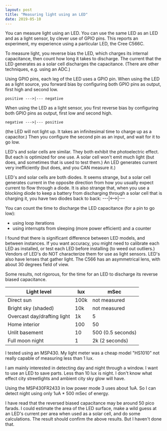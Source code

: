 ```yaml
---
layout: post
title: "Measuring light using an LED"
date: 2019-05-10
---
```


You can measure light using an LED.
You can use the same LED as an LED and as a light sensor, by clever use of GPIO pins.
This reports an experiment, my experience using a particular LED, the Cree C566C.

To measure light, you reverse bias the LED, which charges its internal capacitance, then count how long it takes to discharge.  The current that the LED generates as a solar cell discharges the capacitance.
(There are other techniques, e.g. using an ADC.)

Using GPIO pins, each leg of the LED uses a GPIO pin.
When using the LED as a light source, you forward bias by configuring both GPIO pins as output, first high and second low. 

```
positive --->|--- negative
```

When using the LED as a light sensor, you first reverse bias by configuring both GPIO pins as output, first low and second high.

```
negative --->|--- positive
```

(the LED will not light up.  It takes an infinitesimal time to charge up as a capacitor.)
Then you configure the second pin as an input, and wait for it to go low.

LED's and solar cells are similar.
They both exhibit the photoelectric effect.
But each is optimized for one use.
A solar cell won't emit much light (but does, and sometimes that is used to test them.)
An LED generates current very inefficiently (but does, and you CAN measure it.)

LED's and solar cells are both diodes.
It seems strange, but a solar cell generates current in the opposite direction from how you usually expect current to flow through a diode.
It is also strange that, when you use a blocking diode to keep a battery from discharging through a solar cell that is charging it,
you have two diodes back to back:   ---|<-->|---

You can count the time to discharge the LED capacitance (for a pin to go low):
  * using loop iterations
  * using interrupts from sleeping (more power efficient) and a counter
  
I found that there is significant difference between LED models, and between instances.  If you want accuracy, you might need to calibrate each LED as installed, or test each LED before installing (to weed out outliers.)  Vendors of LED's do NOT characterize them for use as light sensors.  LED's also have lenses that gather light.  The C566 has an asymmetrical lens, with about 30 degrees field of view.

Some results, not rigorous, for the time for an LED to discharge its reverse biased capacitance.

Light level | lux | mSec
--- | --- | ---
Direct sun | 100k | not measured
Bright sky (shaded) | 10k | not measured
Overcast day/drafting light | 1k | 5
Home interior | 100 | 50
Unlit basement | 10 | 500 (0.5 seconds)
Full moon night | 1 | 2k (2 seconds)

I tested using an MSP430.  My light meter was a cheap model "HS1010" not really capable of measuring less than 1 lux.

I am mainly interested in detecting day and night through a window.
I want to use an LED to save parts.
Less than 10 lux is night.
I don't know what effect city streetlights and ambient city sky glow will have.

Using the MSP430FR2433 in low power mode 3 uses about 1uA.  So I can detect night using only 1uA * 500 mSec of energy.

I have read that the reversed biased capacitance may be around 50 pico farads.  I could estimate the area of the LED surface, make a wild guess at an LED's current per area when used as a solar cell, and do some calculations.  The result should confirm the above results.  But I haven't done that.






  


